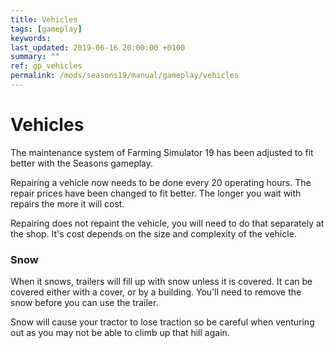 ```yaml
---
title: Vehicles
tags: [gameplay]
keywords:
last_updated: 2019-06-16 20:00:00 +0100
summary: ""
ref: gp_vehicles
permalink: /mods/seasons19/manual/gameplay/vehicles
---
```


# Vehicles

The maintenance system of Farming Simulator 19 has been adjusted to fit better with the Seasons gameplay.

Repairing a vehicle now needs to be done every 20 operating hours. The repair prices have been changed to fit better. The longer you wait with repairs the more it will cost.

Repairing does not repaint the vehicle, you will need to do that separately at the shop. It's cost depends on the size and complexity of the vehicle.


### Snow

When it snows, trailers will fill up with snow unless it is covered. It can be covered either with a cover, or by a building. You'll need to remove the snow before you can use the trailer.

Snow will cause your tractor to lose traction so be careful when venturing out as you may not be able to climb up that hill again.
